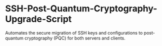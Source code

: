 # SSH-Post-Quantum-Cryptography-Upgrade-Script
Automates the secure migration of SSH keys and configurations to post-quantum cryptography (PQC) for both servers and clients.
